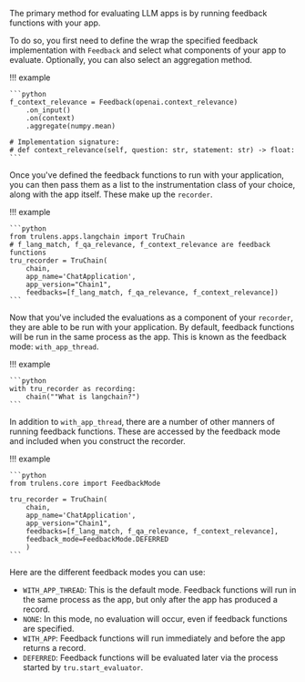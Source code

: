 The primary method for evaluating LLM apps is by running feedback functions with
your app.

To do so, you first need to define the wrap the specified feedback
implementation with `Feedback` and select what components of your app to
evaluate. Optionally, you can also select an aggregation method.

!!! example

    ```python
    f_context_relevance = Feedback(openai.context_relevance)
        .on_input()
        .on(context)
        .aggregate(numpy.mean)

    # Implementation signature:
    # def context_relevance(self, question: str, statement: str) -> float:
    ```

Once you've defined the feedback functions to run with your application, you can
then pass them as a list to the instrumentation class of your choice, along with
the app itself. These make up the `recorder`.

!!! example

    ```python
    from trulens.apps.langchain import TruChain
    # f_lang_match, f_qa_relevance, f_context_relevance are feedback functions
    tru_recorder = TruChain(
        chain,
        app_name='ChatApplication',
        app_version="Chain1",
        feedbacks=[f_lang_match, f_qa_relevance, f_context_relevance])
    ```

Now that you've included the evaluations as a component of your `recorder`, they
are able to be run with your application. By default, feedback functions will be
run in the same process as the app. This is known as the feedback mode:
`with_app_thread`.

!!! example

    ```python
    with tru_recorder as recording:
        chain(""What is langchain?")
    ```

In addition to `with_app_thread`, there are a number of other manners of running
feedback functions. These are accessed by the feedback mode and included when
you construct the recorder.

!!! example

    ```python
    from trulens.core import FeedbackMode

    tru_recorder = TruChain(
        chain,
        app_name='ChatApplication',
        app_version="Chain1",
        feedbacks=[f_lang_match, f_qa_relevance, f_context_relevance],
        feedback_mode=FeedbackMode.DEFERRED
        )
    ```

Here are the different feedback modes you can use:

- `WITH_APP_THREAD`: This is the default mode. Feedback functions will run in the
  same process as the app, but only after the app has produced a record.
- `NONE`: In this mode, no evaluation will occur, even if feedback functions are
  specified.
- `WITH_APP`: Feedback functions will run immediately and before the app returns a
  record.
- `DEFERRED`: Feedback functions will be evaluated later via the process started
  by `tru.start_evaluator`.
